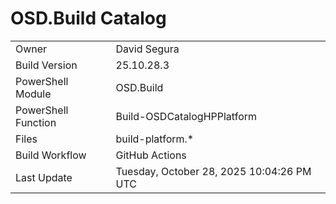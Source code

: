 ﻿# OSD.Build Catalog

| | |
|-|-|
| Owner | David Segura |
| Build Version | 25.10.28.3 |
| PowerShell Module | OSD.Build |
| PowerShell Function | Build-OSDCatalogHPPlatform |
| Files | build-platform.* |
| Build Workflow | GitHub Actions |
| Last Update | Tuesday, October 28, 2025 10:04:26 PM UTC |
